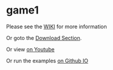 # game1


Please see the [WIKI](https://github.com/JoystickAndCursorKeys/game1/wiki) for more information

Or goto the [Download Section](https://github.com/JoystickAndCursorKeys/game1-distribution/blob/main/README.md).

Or view [on Youtube](https://www.youtube.com/watch?v=VxBF2hoixRc&list=PL9XgI1-OWGXUYgiEx4CHjXAJEpcKpGBMG)

Or run the examples [on Github IO](https://joystickandcursorkeys.github.io/game1/index.html)
